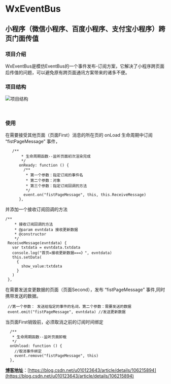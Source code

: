 # WxEventBus
## 小程序（微信小程序、百度小程序、支付宝小程序）跨页门面传值

### 项目介绍
WxEventBus是模仿EventBus的一个事件发布-订阅方案，它解决了小程序跨页面后传值的问题，可以避免原有跨页面通讯方案带来的诸多不便。

### 项目结构
![项目结构](https://img-blog.csdnimg.cn/20200519153506728.jpg?x-oss-process=image/watermark,type_ZmFuZ3poZW5naGVpdGk,shadow_10,text_aHR0cHM6Ly9ibG9nLmNzZG4ubmV0L3UwMTAxMjM2NDM=,size_16,color_FFFFFF,t_70)

</br>

### 使用
在需要接受其他页面（页面First）消息的所在页的 onLoad 生命周期中订阅 “fistPageMessage” 事件，
```
   /**
       * 生命周期函数--监听页面初次渲染完成
       */
      onReady: function () {
        /**
         * 第一个参数：指定订阅的事件名
         * 第二个参数：对象
         * 第三个参数：指定订阅回调的方法
         */
        event.on("fistPageMessage", this, this.ReceiveMessage)
      },
```
 并添加一个接收订阅回调的方法
  ```
/**
      * 接收订阅回调的方法
      * @param evntdata 接收更新数据
      * @constructor
      */
   ReceiveMessage(evntdata) {
     var txtdata = evntdata.txtdata
     console.log("首页=接收更新数据===》", evntdata)
     this.setData(
       {
         show_value:txtdata
       }
     )
   },
```


在需要发送变更数据的页面（页面Second），发布 “fistPageMessage” 事件,同时携带发送的数据。

```
 //第一个参数： 发送给指定的事件的名词，第二个参数：需要发送的数据
 event.emit("fistPageMessage", evntdata) //发送更新数据
```

当页面First销毁前，必须取消之前的订阅时间绑定
```
  /**
   * 生命周期函数--监听页面卸载
   */
  onUnload: function () {
    //取消事件绑定
    event.remove("fistPageMessage", this)
  },
```
**[博客地址](https://blog.csdn.net/u010123643/article/details/106215894s)**：[https://blog.csdn.net/u010123643/article/details/106215894](https://blog.csdn.net/u010123643/article/details/106215894)

